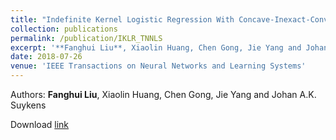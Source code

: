 ```yaml
---
title: "Indefinite Kernel Logistic Regression With Concave-Inexact-Convex Procedure"
collection: publications
permalink: /publication/IKLR_TNNLS
excerpt: '**Fanghui Liu**, Xiaolin Huang, Chen Gong, Jie Yang and Johan A.K. Suykens'
date: 2018-07-26
venue: 'IEEE Transactions on Neural Networks and Learning Systems'
---
```

Authors: **Fanghui Liu**, Xiaolin Huang, Chen Gong, Jie Yang and Johan A.K. Suykens

Download [link](https://ieeexplore.ieee.org/abstract/document/8421036/)

